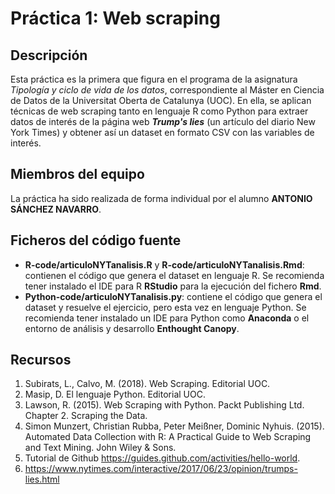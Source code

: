 # Práctica 1: Web scraping
## Descripción
Esta práctica es la primera que figura en el programa de la asignatura <i>Tipología y ciclo de vida de los datos</i>, correspondiente al Máster en Ciencia de Datos de la Universitat Oberta de Catalunya (UOC). En ella, se aplican técnicas de web scraping tanto en lenguaje R como Python para extraer datos de interés de la página web <i><b>Trump's lies</b></i> (un artículo del diario New York Times) y obtener así un dataset en formato CSV con las variables de interés.
## Miembros del equipo
La práctica ha sido realizada de forma individual por el alumno <b>ANTONIO SÁNCHEZ NAVARRO</b>.
## Ficheros del código fuente
- <b>R-code/articuloNYTanalisis.R</b> y <b>R-code/articuloNYTanalisis.Rmd</b>: contienen el código que genera el dataset en lenguaje R. Se recomienda tener instalado el IDE para R <b>RStudio</b> para la ejecución del fichero <b>Rmd</b>.
- <b>Python-code/articuloNYTanalisis.py</b>: contiene el código que genera el dataset y resuelve el ejercicio, pero esta vez en lenguaje Python. Se recomienda tener instalado un IDE para Python como <b>Anaconda</b> o el entorno de análisis y desarrollo <b>Enthought Canopy</b>.
## Recursos
1.	Subirats, L., Calvo, M. (2018). Web Scraping. Editorial UOC. 
2.	Masip, D. El lenguaje Python. Editorial UOC. 
3.	Lawson, R. (2015). Web Scraping with Python. Packt Publishing Ltd. Chapter 2. 
Scraping the Data.  
4.	Simon Munzert, Christian Rubba, Peter Meißner, Dominic Nyhuis. (2015). Automated Data Collection with R: A Practical Guide to   Web Scraping and Text Mining. John Wiley & Sons. 
5.	Tutorial de Github https://guides.github.com/activities/hello-world.  
6.	https://www.nytimes.com/interactive/2017/06/23/opinion/trumps-lies.html
